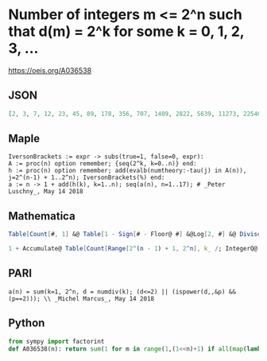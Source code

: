 # Number of integers m <\= 2^n such that d\(m\) \= 2^k for some k \= 0, 1, 2, 3, \.\.\.
https://oeis.org/A036538
## JSON
```JSON
[2, 3, 7, 12, 23, 45, 89, 178, 356, 707, 1409, 2822, 5639, 11273, 22546, 45088, 90165, 180315, 360637, 721258, 1442491, 2884973, 5769941, 11539858, 23079721, 46159395, 92318705, 184637321, 369274467, 738548867, 1477097749, 2954195452, 5908390605, 11816780739]
```
## Maple
```Maple
IversonBrackets := expr -> subs(true=1, false=0, expr):
A := proc(n) option remember; {seq(2^k, k=0..n)} end:
h := proc(n) option remember; add(evalb(numtheory:-tau(j) in A(n)), j=2^(n-1) + 1..2^n); IversonBrackets(%) end:
a := n -> 1 + add(h(k), k=1..n); seq(a(n), n=1..17); # _Peter Luschny_, May 14 2018
```
## Mathematica
```Mathematica
Table[Count[#, 1] &@ Table[1 - Sign[# - Floor@ #] &@Log[2, #] &@ DivisorSigma[0, x], {x, 1, 2^m}], {m, 1, 20}] (* original program edited by _Michael De Vlieger_, Mar 01 2017, or *)
```
```Mathematica
1 + Accumulate@ Table[Count[Range[2^(n - 1) + 1, 2^n], k_ /; IntegerQ@ Log2@ DivisorSigma[0, k]], {n, 20}] (* _Michael De Vlieger_, Feb 28 2017 *)
```
## PARI
```PARI
a(n) = sum(k=1, 2^n, d = numdiv(k); (d<=2) || (ispower(d,,&p) && (p==2))); \\ _Michel Marcus_, May 14 2018
```
## Python
```Python
from sympy import factorint
def A036538(n): return sum(1 for m in range(1,(1<<n)+1) if all(map(lambda w:not((k:=w+1)&-k)^k, factorint(m).values()))) # _Chai Wah Wu_, Jun 22 2023
```
